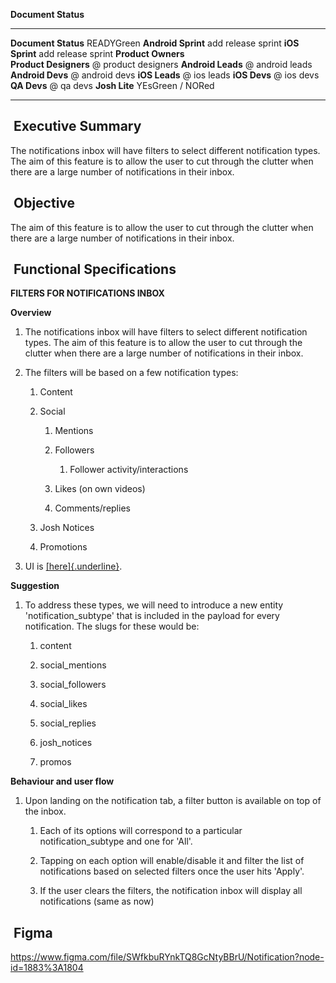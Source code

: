 **Document Status**

  ----------------------- ---------------------
  **Document Status**     READYGreen
  **Android Sprint**      add release sprint
  **iOS Sprint**          add release sprint
  **Product Owners**      
  **Product Designers**   @ product designers
  **Android Leads**       @ android leads
  **Android Devs**        @ android devs
  **iOS Leads**           @ ios leads
  **iOS Devs**            @ ios devs
  **QA Devs**             @ qa devs
  **Josh Lite**           YEsGreen / NORed
  ----------------------- ---------------------

##  Executive Summary

The notifications inbox will have filters to select different
notification types. The aim of this feature is to allow the user to cut
through the clutter when there are a large number of notifications in
their inbox. 

##  Objective

The aim of this feature is to allow the user to cut through the clutter
when there are a large number of notifications in their inbox. 

##  Functional Specifications

**FILTERS FOR NOTIFICATIONS INBOX**

**Overview**

1.  The notifications inbox will have filters to select different
    notification types. The aim of this feature is to allow the user to
    cut through the clutter when there are a large number of
    notifications in their inbox. 

2.  The filters will be based on a few notification types:

    1.  Content

    2.  Social

        1.  Mentions

        2.  Followers

            1.  Follower activity/interactions

        3.  Likes (on own videos)

        4.  Comments/replies

    3.  Josh Notices

    4.  Promotions

3.  UI is
    [[here]{.underline}](https://www.figma.com/file/SWfkbuRYnkTQ8GcNtyBBrU/Notification?node-id=1883%3A1804).

**Suggestion**

1.  To address these types, we will need to introduce a new entity
    'notification_subtype' that is included in the payload for every
    notification. The slugs for these would be:

    1.  content

    2.  social_mentions

    3.  social_followers

    4.  social_likes

    5.  social_replies

    6.  josh_notices

    7.  promos

**Behaviour and user flow**

1.  Upon landing on the notification tab, a filter button is available
    on top of the inbox. 

    1.  Each of its options will correspond to a particular
        notification_subtype and one for 'All'.

    2.  Tapping on each option will enable/disable it and filter the
        list of notifications based on selected filters once the user
        hits 'Apply'.

    3.  If the user clears the filters, the notification inbox will
        display all notifications (same as now)

##  Figma

https://www.figma.com/file/SWfkbuRYnkTQ8GcNtyBBrU/Notification?node-id=1883%3A1804

